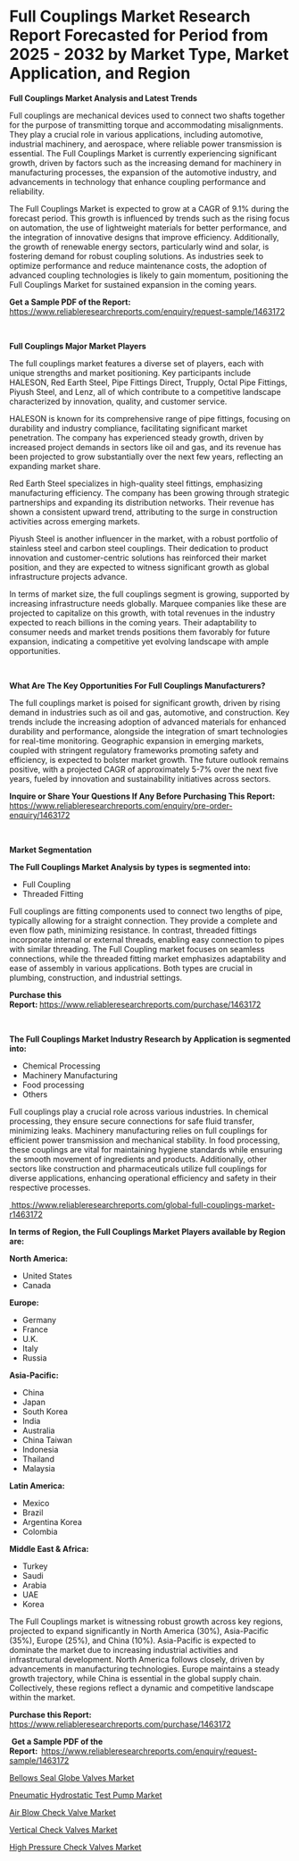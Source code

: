 <p><h1>Full Couplings Market Research Report Forecasted for Period from 2025 -  2032 by Market Type, Market Application, and Region</h1></p><p><strong>Full Couplings Market Analysis and Latest Trends</strong></p>
<p><p>Full couplings are mechanical devices used to connect two shafts together for the purpose of transmitting torque and accommodating misalignments. They play a crucial role in various applications, including automotive, industrial machinery, and aerospace, where reliable power transmission is essential. The Full Couplings Market is currently experiencing significant growth, driven by factors such as the increasing demand for machinery in manufacturing processes, the expansion of the automotive industry, and advancements in technology that enhance coupling performance and reliability.</p><p>The Full Couplings Market is expected to grow at a CAGR of 9.1% during the forecast period. This growth is influenced by trends such as the rising focus on automation, the use of lightweight materials for better performance, and the integration of innovative designs that improve efficiency. Additionally, the growth of renewable energy sectors, particularly wind and solar, is fostering demand for robust coupling solutions. As industries seek to optimize performance and reduce maintenance costs, the adoption of advanced coupling technologies is likely to gain momentum, positioning the Full Couplings Market for sustained expansion in the coming years.</p></p>
<p><strong>Get a Sample PDF of the Report:&nbsp;</strong> <a href="https://www.reliableresearchreports.com/enquiry/request-sample/1463172?utm_campaign=34&utm_medium=2&utm_source=Github&utm_content=ia&utm_term=18022025&utm_id=full-couplings">https://www.reliableresearchreports.com/enquiry/request-sample/1463172</a></p>
<p>&nbsp;</p>
<p><strong>Full Couplings Major Market Players</strong></p>
<p><p>The full couplings market features a diverse set of players, each with unique strengths and market positioning. Key participants include HALESON, Red Earth Steel, Pipe Fittings Direct, Trupply, Octal Pipe Fittings, Piyush Steel, and Lenz, all of which contribute to a competitive landscape characterized by innovation, quality, and customer service.</p><p>HALESON is known for its comprehensive range of pipe fittings, focusing on durability and industry compliance, facilitating significant market penetration. The company has experienced steady growth, driven by increased project demands in sectors like oil and gas, and its revenue has been projected to grow substantially over the next few years, reflecting an expanding market share.</p><p>Red Earth Steel specializes in high-quality steel fittings, emphasizing manufacturing efficiency. The company has been growing through strategic partnerships and expanding its distribution networks. Their revenue has shown a consistent upward trend, attributing to the surge in construction activities across emerging markets.</p><p>Piyush Steel is another influencer in the market, with a robust portfolio of stainless steel and carbon steel couplings. Their dedication to product innovation and customer-centric solutions has reinforced their market position, and they are expected to witness significant growth as global infrastructure projects advance.</p><p>In terms of market size, the full couplings segment is growing, supported by increasing infrastructure needs globally. Marquee companies like these are projected to capitalize on this growth, with total revenues in the industry expected to reach billions in the coming years. Their adaptability to consumer needs and market trends positions them favorably for future expansion, indicating a competitive yet evolving landscape with ample opportunities.</p></p>
<p>&nbsp;</p>
<p><strong>What Are The Key Opportunities For Full Couplings Manufacturers?</strong></p>
<p><p>The full couplings market is poised for significant growth, driven by rising demand in industries such as oil and gas, automotive, and construction. Key trends include the increasing adoption of advanced materials for enhanced durability and performance, alongside the integration of smart technologies for real-time monitoring. Geographic expansion in emerging markets, coupled with stringent regulatory frameworks promoting safety and efficiency, is expected to bolster market growth. The future outlook remains positive, with a projected CAGR of approximately 5-7% over the next five years, fueled by innovation and sustainability initiatives across sectors.</p></p>
<p><strong>Inquire or Share Your Questions If Any Before Purchasing This Report:</strong> <a href="https://www.reliableresearchreports.com/enquiry/pre-order-enquiry/1463172?utm_campaign=34&utm_medium=2&utm_source=Github&utm_content=ia&utm_term=18022025&utm_id=full-couplings">https://www.reliableresearchreports.com/enquiry/pre-order-enquiry/1463172</a></p>
<p>&nbsp;</p>
<p><strong>Market Segmentation</strong></p>
<p><strong>The Full Couplings Market Analysis by types is segmented into:</strong></p>
<p><ul><li>Full Coupling</li><li>Threaded Fitting</li></ul></p>
<p><p>Full couplings are fitting components used to connect two lengths of pipe, typically allowing for a straight connection. They provide a complete and even flow path, minimizing resistance. In contrast, threaded fittings incorporate internal or external threads, enabling easy connection to pipes with similar threading. The Full Coupling market focuses on seamless connections, while the threaded fitting market emphasizes adaptability and ease of assembly in various applications. Both types are crucial in plumbing, construction, and industrial settings.</p></p>
<p><strong>Purchase this Report:&nbsp;</strong><a href="https://www.reliableresearchreports.com/purchase/1463172?utm_campaign=34&utm_medium=2&utm_source=Github&utm_content=ia&utm_term=18022025&utm_id=full-couplings">https://www.reliableresearchreports.com/purchase/1463172</a></p>
<p>&nbsp;</p>
<p><strong>The Full Couplings Market Industry Research by Application is segmented into:</strong></p>
<p><ul><li>Chemical Processing</li><li>Machinery Manufacturing</li><li>Food processing</li><li>Others</li></ul></p>
<p><p>Full couplings play a crucial role across various industries. In chemical processing, they ensure secure connections for safe fluid transfer, minimizing leaks. Machinery manufacturing relies on full couplings for efficient power transmission and mechanical stability. In food processing, these couplings are vital for maintaining hygiene standards while ensuring the smooth movement of ingredients and products. Additionally, other sectors like construction and pharmaceuticals utilize full couplings for diverse applications, enhancing operational efficiency and safety in their respective processes.</p></p>
<p><a href="https://www.reliableresearchreports.com/global-full-couplings-market-r1463172?utm_campaign=34&utm_medium=2&utm_source=Github&utm_content=ia&utm_term=18022025&utm_id=full-couplings">&nbsp;https://www.reliableresearchreports.com/global-full-couplings-market-r1463172</a></p>
<p><strong>In terms of Region, the Full Couplings Market Players available by Region are:</strong></p>
<p>
    <p> <strong> North America: </strong>
        <ul>
            <li>United States</li>
            <li>Canada</li>
        </ul>
        </p> 
    <p> <strong> Europe: </strong>
        <ul>
            <li>Germany</li>
            <li>France</li>
            <li>U.K.</li>
            <li>Italy</li>
            <li>Russia</li>
        </ul>
        </p> 
    <p> <strong> Asia-Pacific: </strong>
        <ul>
            <li>China</li>
            <li>Japan</li>
            <li>South Korea</li>
            <li>India</li>
            <li>Australia</li>
            <li>China Taiwan</li>
            <li>Indonesia</li>
            <li>Thailand</li>
            <li>Malaysia</li>
        </ul>
        </p> 
    <p> <strong> Latin America: </strong>
        <ul>
            <li>Mexico</li>
            <li>Brazil</li>
            <li>Argentina Korea</li>
            <li>Colombia</li>
        </ul>
        </p> 
    <p> <strong> Middle East & Africa: </strong>
        <ul>
            <li>Turkey</li>
            <li>Saudi</li>
            <li>Arabia</li>
            <li>UAE</li>
            <li>Korea</li>
        </ul>
    </p>
    </p>
<p><p>The Full Couplings market is witnessing robust growth across key regions, projected to expand significantly in North America (30%), Asia-Pacific (35%), Europe (25%), and China (10%). Asia-Pacific is expected to dominate the market due to increasing industrial activities and infrastructural development. North America follows closely, driven by advancements in manufacturing technologies. Europe maintains a steady growth trajectory, while China is essential in the global supply chain. Collectively, these regions reflect a dynamic and competitive landscape within the market.</p></p>
<p><strong>Purchase this Report: </strong><a href="https://www.reliableresearchreports.com/purchase/1463172?utm_campaign=34&utm_medium=2&utm_source=Github&utm_content=ia&utm_term=18022025&utm_id=full-couplings">https://www.reliableresearchreports.com/purchase/1463172</a></p>
<p>&nbsp;<strong>Get a Sample PDF of the Report:&nbsp;&nbsp;</strong><a href="https://www.reliableresearchreports.com/enquiry/request-sample/1463172?utm_campaign=34&utm_medium=2&utm_source=Github&utm_content=ia&utm_term=18022025&utm_id=full-couplings">https://www.reliableresearchreports.com/enquiry/request-sample/1463172</a></p>
<p><strong></strong></p>
<p><p><a href="https://github.com/celpabembes/Market-Research-Report-List-1/blob/main/bellows-seal-globe-valves-market.md?utm_campaign=34&utm_medium=2&utm_source=Github&utm_content=ia&utm_term=18022025&utm_id=full-couplings">Bellows Seal Globe Valves Market</a></p><p><a href="https://github.com/voetzeszuh/Market-Research-Report-List-1/blob/main/pneumatic-hydrostatic-test-pump-market.md?utm_campaign=34&utm_medium=2&utm_source=Github&utm_content=ia&utm_term=18022025&utm_id=full-couplings">Pneumatic Hydrostatic Test Pump Market</a></p><p><a href="https://github.com/itayjedhe/Market-Research-Report-List-1/blob/main/air-blow-check-valve-market.md?utm_campaign=34&utm_medium=2&utm_source=Github&utm_content=ia&utm_term=18022025&utm_id=full-couplings">Air Blow Check Valve Market</a></p><p><a href="https://github.com/sandoyjonet/Market-Research-Report-List-1/blob/main/vertical-check-valves-market.md?utm_campaign=34&utm_medium=2&utm_source=Github&utm_content=ia&utm_term=18022025&utm_id=full-couplings">Vertical Check Valves Market</a></p><p><a href="https://github.com/aoiniyaloz/Market-Research-Report-List-1/blob/main/high-pressure-check-valves-market.md?utm_campaign=34&utm_medium=2&utm_source=Github&utm_content=ia&utm_term=18022025&utm_id=full-couplings">High Pressure Check Valves Market</a></p></p>